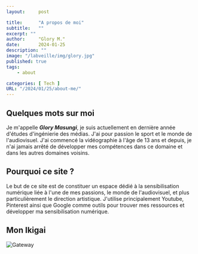```yaml
---
layout:     post

title:      "A propos de moi"
subtitle:   ""
excerpt: ""
author:     "Glory M."
date:       2024-01-25
description: ""
image: "/labveille/img/glory.jpg"
published: true 
tags:
    - about

categories: [ Tech ]
URL: "/2024/01/25/about-me/"
---
```


<!--more-->
## Quelques mots sur moi  
Je m'appelle **_Glory Masungi_**, je suis actuellement en dernière année d'études d'ingénierie des médias. J'ai pour passion le sport et le monde de l'audiovisuel. J'ai commencé la vidéographie à l'âge de 13 ans et depuis, je n'ai jamais arrêté de développer mes compétences dans ce domaine et dans les autres domaines voisins.
## Pourquoi ce site ?
Le but de ce site est de constituer un espace dédié à la sensibilisation numérique liée à l'une de mes passions, le monde de l'audiovisuel, et plus particulièrement le direction artistique. J'utilise principalement Youtube, Pinterest ainsi que Google comme outils pour trouver mes ressources et développer ma sensibilisation numérique.
## Mon Ikigai
![Gateway](/labveille/img/ikigai.png)   



